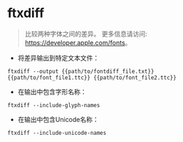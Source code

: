 # ftxdiff

> 比较两种字体之间的差异。
> 更多信息请访问: <https://developer.apple.com/fonts>。

- 将差异输出到特定文本文件：

`ftxdiff --output {{path/to/fontdiff_file.txt}} {{path/to/font_file1.ttc}} {{path/to/font_file2.ttc}}`

- 在输出中包含字形名称：

`ftxdiff --include-glyph-names`

- 在输出中包含Unicode名称：

`ftxdiff --include-unicode-names`